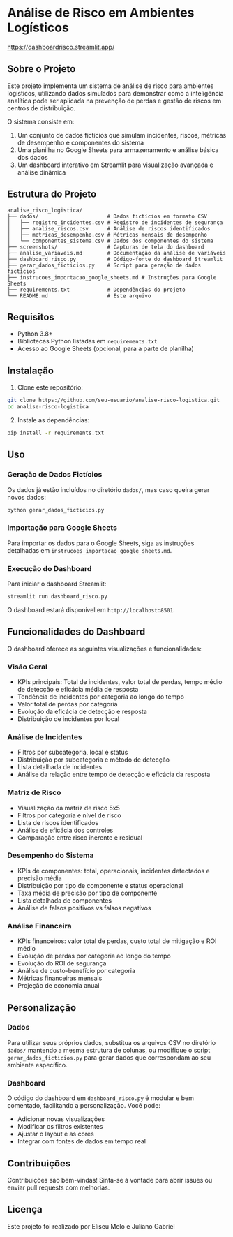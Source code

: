 # Análise de Risco em Ambientes Logísticos

https://dashboardrisco.streamlit.app/

## Sobre o Projeto

Este projeto implementa um sistema de análise de risco para ambientes logísticos, utilizando dados simulados para demonstrar como a inteligência analítica pode ser aplicada na prevenção de perdas e gestão de riscos em centros de distribuição.

O sistema consiste em:
1. Um conjunto de dados fictícios que simulam incidentes, riscos, métricas de desempenho e componentes do sistema
2. Uma planilha no Google Sheets para armazenamento e análise básica dos dados
3. Um dashboard interativo em Streamlit para visualização avançada e análise dinâmica

## Estrutura do Projeto

```
analise_risco_logistica/
├── dados/                      # Dados fictícios em formato CSV
│   ├── registro_incidentes.csv # Registro de incidentes de segurança
│   ├── analise_riscos.csv      # Análise de riscos identificados
│   ├── metricas_desempenho.csv # Métricas mensais de desempenho
│   └── componentes_sistema.csv # Dados dos componentes do sistema
├── screenshots/                # Capturas de tela do dashboard
├── analise_variaveis.md        # Documentação da análise de variáveis
├── dashboard_risco.py          # Código-fonte do dashboard Streamlit
├── gerar_dados_ficticios.py    # Script para geração de dados fictícios
├── instrucoes_importacao_google_sheets.md # Instruções para Google Sheets
├── requirements.txt            # Dependências do projeto
└── README.md                   # Este arquivo
```

## Requisitos

- Python 3.8+
- Bibliotecas Python listadas em `requirements.txt`
- Acesso ao Google Sheets (opcional, para a parte de planilha)

## Instalação

1. Clone este repositório:
```bash
git clone https://github.com/seu-usuario/analise-risco-logistica.git
cd analise-risco-logistica
```

2. Instale as dependências:
```bash
pip install -r requirements.txt
```

## Uso

### Geração de Dados Fictícios

Os dados já estão incluídos no diretório `dados/`, mas caso queira gerar novos dados:

```bash
python gerar_dados_ficticios.py
```

### Importação para Google Sheets

Para importar os dados para o Google Sheets, siga as instruções detalhadas em `instrucoes_importacao_google_sheets.md`.

### Execução do Dashboard

Para iniciar o dashboard Streamlit:

```bash
streamlit run dashboard_risco.py
```

O dashboard estará disponível em `http://localhost:8501`.

## Funcionalidades do Dashboard

O dashboard oferece as seguintes visualizações e funcionalidades:

### Visão Geral
- KPIs principais: Total de incidentes, valor total de perdas, tempo médio de detecção e eficácia média de resposta
- Tendência de incidentes por categoria ao longo do tempo
- Valor total de perdas por categoria
- Evolução da eficácia de detecção e resposta
- Distribuição de incidentes por local

### Análise de Incidentes
- Filtros por subcategoria, local e status
- Distribuição por subcategoria e método de detecção
- Lista detalhada de incidentes
- Análise da relação entre tempo de detecção e eficácia da resposta

### Matriz de Risco
- Visualização da matriz de risco 5x5
- Filtros por categoria e nível de risco
- Lista de riscos identificados
- Análise de eficácia dos controles
- Comparação entre risco inerente e residual

### Desempenho do Sistema
- KPIs de componentes: total, operacionais, incidentes detectados e precisão média
- Distribuição por tipo de componente e status operacional
- Taxa média de precisão por tipo de componente
- Lista detalhada de componentes
- Análise de falsos positivos vs falsos negativos

### Análise Financeira
- KPIs financeiros: valor total de perdas, custo total de mitigação e ROI médio
- Evolução de perdas por categoria ao longo do tempo
- Evolução do ROI de segurança
- Análise de custo-benefício por categoria
- Métricas financeiras mensais
- Projeção de economia anual

## Personalização

### Dados

Para utilizar seus próprios dados, substitua os arquivos CSV no diretório `dados/` mantendo a mesma estrutura de colunas, ou modifique o script `gerar_dados_ficticios.py` para gerar dados que correspondam ao seu ambiente específico.

### Dashboard

O código do dashboard em `dashboard_risco.py` é modular e bem comentado, facilitando a personalização. Você pode:

- Adicionar novas visualizações
- Modificar os filtros existentes
- Ajustar o layout e as cores
- Integrar com fontes de dados em tempo real

## Contribuições

Contribuições são bem-vindas! Sinta-se à vontade para abrir issues ou enviar pull requests com melhorias.

## Licença

Este projeto foi realizado por Eliseu Melo e Juliano Gabriel 
